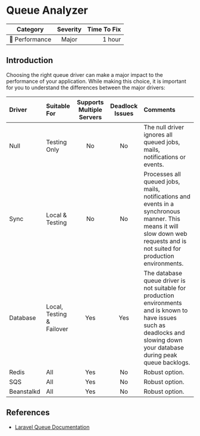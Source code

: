 # Queue Analyzer

| Category       | Severity   | Time To Fix  |
| -------------  |:----------:| ------------:|
| :rocket: Performance | Major | 1 hour       |

## Introduction

Choosing the right queue driver can make a major impact to the performance of your application. While making this choice, it is important for you to understand the differences between the major drivers:

| Driver    | Suitable For | Supports Multiple Servers  | Deadlock Issues | Comments |
| :-------- | :----------- | :-------------------------:|:---------------:|:---------|
| Null      | Testing Only | No                         | No              | The null driver ignores all queued jobs, mails, notifications or events. |
| Sync      | Local & Testing | No                      | No              | Processes all queued jobs, mails, notifications and events in a synchronous manner. This means it will slow down web requests and is not suited for production environments. |
| Database  | Local, Testing & Failover | Yes           | Yes             | The database queue driver is not suitable for production environments and is known to have issues such as deadlocks and slowing down your database during peak queue backlogs. |
| Redis     | All          | Yes                        | No              |  Robust option. |
| SQS       | All          | Yes                        | No              |  Robust option. |
| Beanstalkd | All         | Yes                        | No              |  Robust option. |

## References

- [Laravel Queue Documentation](https://laravel.com/docs/queues)